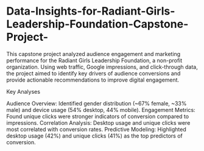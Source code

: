 # Data-Insights-for-Radiant-Girls-Leadership-Foundation-Capstone-Project-
This capstone project analyzed audience engagement and marketing performance for the Radiant Girls Leadership Foundation, a non-profit organization. Using web traffic, Google impressions, and click-through data, the project aimed to identify key drivers of audience conversions and provide actionable recommendations to improve digital engagement.

Key Analyses

Audience Overview: Identified gender distribution (~67% female, ~33% male) and device usage (54% desktop, 44% mobile).
Engagement Metrics: Found unique clicks were stronger indicators of conversion compared to impressions.
Correlation Analysis: Desktop usage and unique clicks were most correlated with conversion rates.
Predictive Modeling: Highlighted desktop usage (42%) and unique clicks (41%) as the top predictors of conversion.
